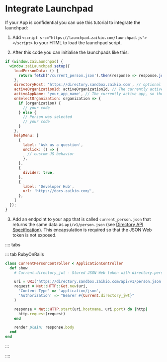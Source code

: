 # Integrate Launchpad

If your App is confidential you can use this tutorial to integrate the launchpad:

1. Add `<script src="https://launchpad.zaikio.com/launchpad.js"></script>` to your HTML to load the launchpad script.

2. After this code you can initialise the launchpads like this:

```js
if (window.zaiLaunchpad) {
  window.zaiLaunchpad.setup({
    loadPersonData: () {
      return fetch('/current_person.json').then(response => response.json());
    },
    directoryHost: 'https://directory.sandbox.zaikio.com', // optional host, you can specify the sandbox for your test environment
    activeOrganizationId: activeOrganizationId, // The currently active organization or null if the user is selected
    activeAppName: 'your_app_name', // The currently active app, so the name of your app
    onSelectOrganization: organization => {
      if (organization) {
        // your code
      } else {
        // Person was selected
        // your code
      }
    },
    helpMenu: [
      {
        label: 'Ask us a question',
        onClick: () => {
          // custom JS behavior
        },
      },
      {
        divider: true,
      },
      {
        label: 'Developer Hub',
        url: 'https://docs.zaikio.com/',
      },
    ]
  });
}
```

3. Add an endpoint to your app that is called `current_person.json` that returns the same data as `api/v1/person.json` (see [Directory API Specification](/api/directory/v1/)). This encapsulation is required so that the JSON Web token is not exposed.


:::: tabs

::: tab RubyOnRails

```rb
class CurrentPersonController < ApplicationController
  def show
    # Current.directory_jwt - Stored JSON Web token with directory.person.r scope

    uri = URI('https://directory.sandbox.zaikio.com/api/v1/person.json')
    request = Net::HTTP::Get.new(uri,
      'Content-Type' => 'application/json',
      'Authorization' => "Bearer #{Current.directory_jwt}"
    )

    response = Net::HTTP.start(uri.hostname, uri.port) do |http|
      http.request(request)
    end

    render plain: response.body
  end
end
```

:::

::::
